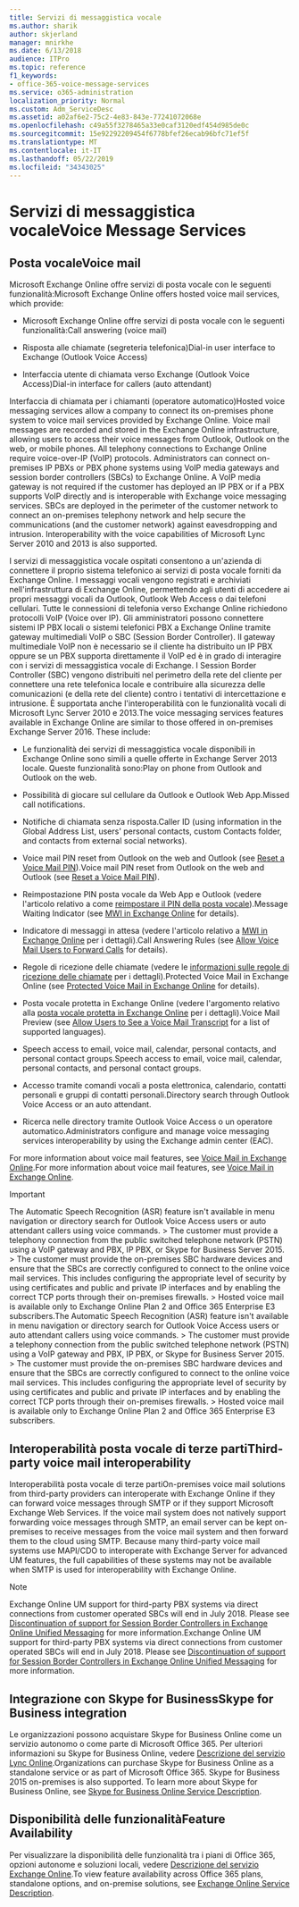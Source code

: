 ```yaml
---
title: Servizi di messaggistica vocale
ms.author: sharik
author: skjerland
manager: mnirkhe
ms.date: 6/13/2018
audience: ITPro
ms.topic: reference
f1_keywords:
- office-365-voice-message-services
ms.service: o365-administration
localization_priority: Normal
ms.custom: Adm_ServiceDesc
ms.assetid: a02af6e2-75c2-4e83-843e-77241072068e
ms.openlocfilehash: c49a55f3278465a33e0caf3120edf454d985de0c
ms.sourcegitcommit: 15e92292209454f6778bfef26ecab96bfc71ef5f
ms.translationtype: MT
ms.contentlocale: it-IT
ms.lasthandoff: 05/22/2019
ms.locfileid: "34343025"
---
```

# <a name="voice-message-services"></a><span data-ttu-id="052b5-102">Servizi di messaggistica vocale</span><span class="sxs-lookup"><span data-stu-id="052b5-102">Voice Message Services</span></span>

## <a name="voice-mail"></a><span data-ttu-id="052b5-103">Posta vocale</span><span class="sxs-lookup"><span data-stu-id="052b5-103">Voice mail</span></span>

<span data-ttu-id="052b5-104">Microsoft Exchange Online offre servizi di posta vocale con le seguenti funzionalità:</span><span class="sxs-lookup"><span data-stu-id="052b5-104">Microsoft Exchange Online offers hosted voice mail services, which provide:</span></span>
  
- <span data-ttu-id="052b5-105">Microsoft Exchange Online offre servizi di posta vocale con le seguenti funzionalità:</span><span class="sxs-lookup"><span data-stu-id="052b5-105">Call answering (voice mail)</span></span>
    
- <span data-ttu-id="052b5-106">Risposta alle chiamate (segreteria telefonica)</span><span class="sxs-lookup"><span data-stu-id="052b5-106">Dial-in user interface to Exchange (Outlook Voice Access)</span></span>
    
- <span data-ttu-id="052b5-107">Interfaccia utente di chiamata verso Exchange (Outlook Voice Access)</span><span class="sxs-lookup"><span data-stu-id="052b5-107">Dial-in interface for callers (auto attendant)</span></span>
    
<span data-ttu-id="052b5-p101">Interfaccia di chiamata per i chiamanti (operatore automatico)</span><span class="sxs-lookup"><span data-stu-id="052b5-p101">Hosted voice messaging services allow a company to connect its on-premises phone system to voice mail services provided by Exchange Online. Voice mail messages are recorded and stored in the Exchange Online infrastructure, allowing users to access their voice messages from Outlook, Outlook on the web, or mobile phones. All telephony connections to Exchange Online require voice-over-IP (VoIP) protocols. Administrators can connect on-premises IP PBXs or PBX phone systems using VoIP media gateways and session border controllers (SBCs) to Exchange Online. A VoIP media gateway is not required if the customer has deployed an IP PBX or if a PBX supports VoIP directly and is interoperable with Exchange voice messaging services. SBCs are deployed in the perimeter of the customer network to connect an on-premises telephony network and help secure the communications (and the customer network) against eavesdropping and intrusion. Interoperability with the voice capabilities of Microsoft Lync Server 2010 and 2013 is also supported.</span></span>
  
<span data-ttu-id="052b5-p102">I servizi di messaggistica vocale ospitati consentono a un'azienda di connettere il proprio sistema telefonico ai servizi di posta vocale forniti da Exchange Online. I messaggi vocali vengono registrati e archiviati nell'infrastruttura di Exchange Online, permettendo agli utenti di accedere ai propri messaggi vocali da Outlook, Outlook Web Access o dai telefoni cellulari. Tutte le connessioni di telefonia verso Exchange Online richiedono protocolli VoIP (Voice over IP). Gli amministratori possono connettere sistemi IP PBX locali o sistemi telefonici PBX a Exchange Online tramite gateway multimediali VoIP o SBC (Session Border Controller). Il gateway multimediale VoIP non è necessario se il cliente ha distribuito un IP PBX oppure se un PBX supporta direttamente il VoIP ed è in grado di interagire con i servizi di messaggistica vocale di Exchange. I Session Border Controller (SBC) vengono distribuiti nel perimetro della rete del cliente per connettere una rete telefonica locale e contribuire alla sicurezza delle comunicazioni (e della rete del cliente) contro i tentativi di intercettazione e intrusione. È supportata anche l'interoperabilità con le funzionalità vocali di Microsoft Lync Server 2010 e 2013.</span><span class="sxs-lookup"><span data-stu-id="052b5-p102">The voice messaging services features available in Exchange Online are similar to those offered in on-premises Exchange Server 2016. These include:</span></span>
  
- <span data-ttu-id="052b5-117">Le funzionalità dei servizi di messaggistica vocale disponibili in Exchange Online sono simili a quelle offerte in Exchange Server 2013 locale. Queste funzionalità sono:</span><span class="sxs-lookup"><span data-stu-id="052b5-117">Play on phone from Outlook and Outlook on the web.</span></span>
    
- <span data-ttu-id="052b5-118">Possibilità di giocare sul cellulare da Outlook e Outlook Web App.</span><span class="sxs-lookup"><span data-stu-id="052b5-118">Missed call notifications.</span></span>
    
- <span data-ttu-id="052b5-119">Notifiche di chiamata senza risposta.</span><span class="sxs-lookup"><span data-stu-id="052b5-119">Caller ID (using information in the Global Address List, users' personal contacts, custom Contacts folder, and contacts from external social networks).</span></span>
    
- <span data-ttu-id="052b5-120">Voice mail PIN reset from Outlook on the web and Outlook (see [Reset a Voice Mail PIN](https://go.microsoft.com/fwlink/p/?LinkId=286328)).</span><span class="sxs-lookup"><span data-stu-id="052b5-120">Voice mail PIN reset from Outlook on the web and Outlook (see [Reset a Voice Mail PIN](https://go.microsoft.com/fwlink/p/?LinkId=286328)).</span></span>
    
- <span data-ttu-id="052b5-121">Reimpostazione PIN posta vocale da Web App e Outlook (vedere l'articolo relativo a come [reimpostare il PIN della posta vocale](https://go.microsoft.com/fwlink/p/?LinkId=271794)).</span><span class="sxs-lookup"><span data-stu-id="052b5-121">Message Waiting Indicator (see [MWI in Exchange Online](https://go.microsoft.com/fwlink/p/?LinkId=271794) for details).</span></span> 
    
- <span data-ttu-id="052b5-122">Indicatore di messaggi in attesa (vedere l'articolo relativo a [MWI in Exchange Online](https://go.microsoft.com/fwlink/p/?LinkId=271795) per i dettagli).</span><span class="sxs-lookup"><span data-stu-id="052b5-122">Call Answering Rules (see [Allow Voice Mail Users to Forward Calls](https://go.microsoft.com/fwlink/p/?LinkId=271795) for details).</span></span> 
    
- <span data-ttu-id="052b5-123">Regole di ricezione delle chiamate (vedere le [informazioni sulle regole di ricezione delle chiamate](https://go.microsoft.com/fwlink/p/?LinkId=271796) per i dettagli).</span><span class="sxs-lookup"><span data-stu-id="052b5-123">Protected Voice Mail in Exchange Online (see [Protected Voice Mail in Exchange Online](https://go.microsoft.com/fwlink/p/?LinkId=271796) for details).</span></span> 
    
- <span data-ttu-id="052b5-124">Posta vocale protetta in Exchange Online (vedere l'argomento relativo alla [posta vocale protetta in Exchange Online](https://go.microsoft.com/fwlink/p/?LinkId=271797) per i dettagli).</span><span class="sxs-lookup"><span data-stu-id="052b5-124">Voice Mail Preview (see [Allow Users to See a Voice Mail Transcript](https://go.microsoft.com/fwlink/p/?LinkId=271797) for a list of supported languages).</span></span> 
    
- <span data-ttu-id="052b5-125">Speech access to email, voice mail, calendar, personal contacts, and personal contact groups.</span><span class="sxs-lookup"><span data-stu-id="052b5-125">Speech access to email, voice mail, calendar, personal contacts, and personal contact groups.</span></span>
    
- <span data-ttu-id="052b5-126">Accesso tramite comandi vocali a posta elettronica, calendario, contatti personali e gruppi di contatti personali.</span><span class="sxs-lookup"><span data-stu-id="052b5-126">Directory search through Outlook Voice Access or an auto attendant.</span></span>
    
- <span data-ttu-id="052b5-127">Ricerca nelle directory tramite Outlook Voice Access o un operatore automatico.</span><span class="sxs-lookup"><span data-stu-id="052b5-127">Administrators configure and manage voice messaging services interoperability by using the Exchange admin center (EAC).</span></span>
    
<span data-ttu-id="052b5-128">For more information about voice mail features, see [Voice Mail in Exchange Online](https://go.microsoft.com/fwlink/p/?LinkId=271798).</span><span class="sxs-lookup"><span data-stu-id="052b5-128">For more information about voice mail features, see [Voice Mail in Exchange Online](https://go.microsoft.com/fwlink/p/?LinkId=271798).</span></span>
  
> [!IMPORTANT]
> <span data-ttu-id="052b5-p103">The Automatic Speech Recognition (ASR) feature isn't available in menu navigation or directory search for Outlook Voice Access users or auto attendant callers using voice commands. > The customer must provide a telephony connection from the public switched telephone network (PSTN) using a VoIP gateway and PBX, IP PBX, or Skype for Business Server 2015. > The customer must provide the on-premises SBC hardware devices and ensure that the SBCs are correctly configured to connect to the online voice mail services. This includes configuring the appropriate level of security by using certificates and public and private IP interfaces and by enabling the correct TCP ports through their on-premises firewalls. > Hosted voice mail is available only to Exchange Online Plan 2 and Office 365 Enterprise E3 subscribers.</span><span class="sxs-lookup"><span data-stu-id="052b5-p103">The Automatic Speech Recognition (ASR) feature isn't available in menu navigation or directory search for Outlook Voice Access users or auto attendant callers using voice commands. > The customer must provide a telephony connection from the public switched telephone network (PSTN) using a VoIP gateway and PBX, IP PBX, or Skype for Business Server 2015. > The customer must provide the on-premises SBC hardware devices and ensure that the SBCs are correctly configured to connect to the online voice mail services. This includes configuring the appropriate level of security by using certificates and public and private IP interfaces and by enabling the correct TCP ports through their on-premises firewalls. > Hosted voice mail is available only to Exchange Online Plan 2 and Office 365 Enterprise E3 subscribers.</span></span> 
  
## <a name="third-party-voice-mail-interoperability"></a><span data-ttu-id="052b5-134">Interoperabilità posta vocale di terze parti</span><span class="sxs-lookup"><span data-stu-id="052b5-134">Third-party voice mail interoperability</span></span>

<span data-ttu-id="052b5-p104">Interoperabilità posta vocale di terze parti</span><span class="sxs-lookup"><span data-stu-id="052b5-p104">On-premises voice mail solutions from third-party providers can interoperate with Exchange Online if they can forward voice messages through SMTP or if they support Microsoft Exchange Web Services. If the voice mail system does not natively support forwarding voice messages through SMTP, an email server can be kept on-premises to receive messages from the voice mail system and then forward them to the cloud using SMTP. Because many third-party voice mail systems use MAPI/CDO to interoperate with Exchange Server for advanced UM features, the full capabilities of these systems may not be available when SMTP is used for interoperability with Exchange Online.</span></span>
  
> [!NOTE]
> <span data-ttu-id="052b5-p105">Exchange Online UM support for third-party PBX systems via direct connections from customer operated SBCs will end in July 2018. Please see [Discontinuation of support for Session Border Controllers in Exchange Online Unified Messaging](https://blogs.technet.microsoft.com/exchange/2017/07/18/discontinuation-of-support-for-session-border-controllers-in-exchange-online-unified-messaging/) for more information.</span><span class="sxs-lookup"><span data-stu-id="052b5-p105">Exchange Online UM support for third-party PBX systems via direct connections from customer operated SBCs will end in July 2018. Please see [Discontinuation of support for Session Border Controllers in Exchange Online Unified Messaging](https://blogs.technet.microsoft.com/exchange/2017/07/18/discontinuation-of-support-for-session-border-controllers-in-exchange-online-unified-messaging/) for more information.</span></span> 
  
## <a name="skype-for-business-integration"></a><span data-ttu-id="052b5-140">Integrazione con Skype for Business</span><span class="sxs-lookup"><span data-stu-id="052b5-140">Skype for Business integration</span></span>

<span data-ttu-id="052b5-p106">Le organizzazioni possono acquistare Skype for Business Online come un servizio autonomo o come parte di Microsoft Office 365. Per ulteriori informazioni su Skype for Business Online, vedere [Descrizione del servizio Lync Online](../skype-for-business-online-service-description/skype-for-business-online-service-description.md).</span><span class="sxs-lookup"><span data-stu-id="052b5-p106">Organizations can purchase Skype for Business Online as a standalone service or as part of Microsoft Office 365. Skype for Business 2015 on-premises is also supported. To learn more about Skype for Business Online, see [Skype for Business Online Service Description](../skype-for-business-online-service-description/skype-for-business-online-service-description.md).</span></span>
  
## <a name="feature-availability"></a><span data-ttu-id="052b5-144">Disponibilità delle funzionalità</span><span class="sxs-lookup"><span data-stu-id="052b5-144">Feature Availability</span></span>

<span data-ttu-id="052b5-145">Per visualizzare la disponibilità delle funzionalità tra i piani di Office 365, opzioni autonome e soluzioni locali, vedere [Descrizione del servizio Exchange Online](exchange-online-service-description.md).</span><span class="sxs-lookup"><span data-stu-id="052b5-145">To view feature availability across Office 365 plans, standalone options, and on-premise solutions, see [Exchange Online Service Description](exchange-online-service-description.md).</span></span>
  

